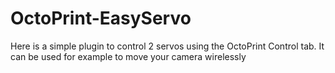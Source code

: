 # OctoPrint-EasyServo
Here is a simple plugin to control 2 servos using the OctoPrint Control tab. It can be used for example to move your camera wirelessly
